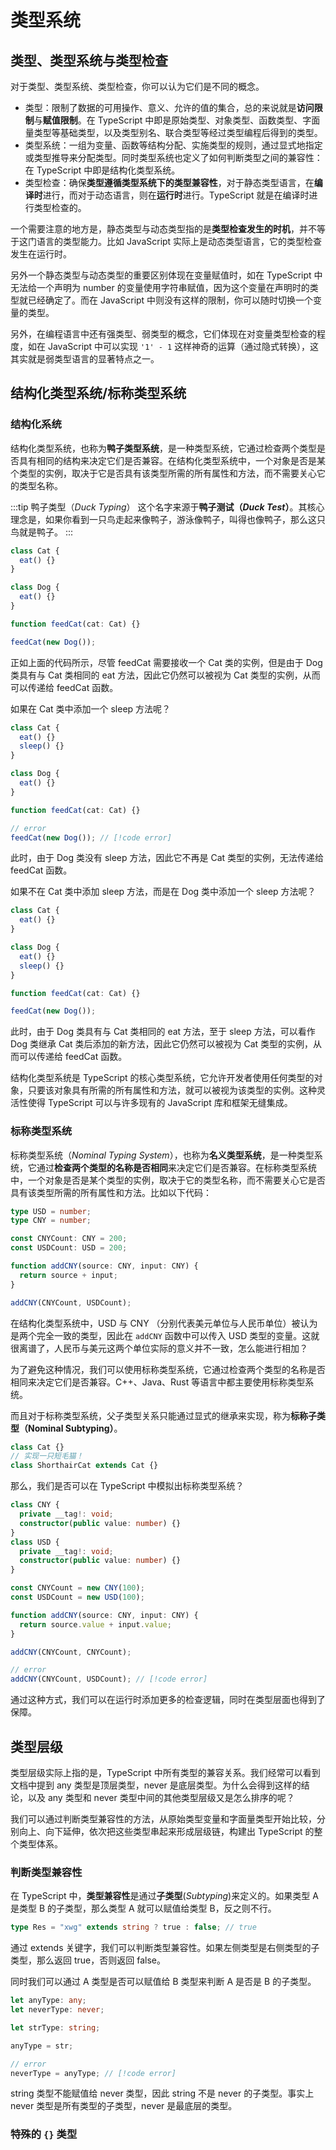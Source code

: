 # 类型系统

## 类型、类型系统与类型检查

对于类型、类型系统、类型检查，你可以认为它们是不同的概念。

- 类型：限制了数据的可用操作、意义、允许的值的集合，总的来说就是**访问限制**与**赋值限制**。在 TypeScript 中即是原始类型、对象类型、函数类型、字面量类型等基础类型，以及类型别名、联合类型等经过类型编程后得到的类型。
- 类型系统：一组为变量、函数等结构分配、实施类型的规则，通过显式地指定或类型推导来分配类型。同时类型系统也定义了如何判断类型之间的兼容性：在 TypeScript 中即是结构化类型系统。
- 类型检查：确保**类型遵循类型系统下的类型兼容性**，对于静态类型语言，在**编译时**进行，而对于动态语言，则在**运行时**进行。TypeScript 就是在编译时进行类型检查的。

一个需要注意的地方是，静态类型与动态类型指的是**类型检查发生的时机**，并不等于这门语言的类型能力。比如 JavaScript 实际上是动态类型语言，它的类型检查发生在运行时。

另外一个静态类型与动态类型的重要区别体现在变量赋值时，如在 TypeScript 中无法给一个声明为 number 的变量使用字符串赋值，因为这个变量在声明时的类型就已经确定了。而在 JavaScript 中则没有这样的限制，你可以随时切换一个变量的类型。

另外，在编程语言中还有强类型、弱类型的概念，它们体现在对变量类型检查的程度，如在 JavaScript 中可以实现 `'1' - 1` 这样神奇的运算（通过隐式转换），这其实就是弱类型语言的显著特点之一。

## 结构化类型系统/标称类型系统

### 结构化系统

结构化类型系统，也称为**鸭子类型系统**，是一种类型系统，它通过检查两个类型是否具有相同的结构来决定它们是否兼容。在结构化类型系统中，一个对象是否是某个类型的实例，取决于它是否具有该类型所需的所有属性和方法，而不需要关心它的类型名称。

:::tip 鸭子类型（_Duck Typing_）
这个名字来源于**鸭子测试（_Duck Test_）**。其核心理念是，如果你看到一只鸟走起来像鸭子，游泳像鸭子，叫得也像鸭子，那么这只鸟就是鸭子。
:::

```ts
class Cat {
  eat() {}
}

class Dog {
  eat() {}
}

function feedCat(cat: Cat) {}

feedCat(new Dog());
```

正如上面的代码所示，尽管 feedCat 需要接收一个 Cat 类的实例，但是由于 Dog 类具有与 Cat 类相同的 eat 方法，因此它仍然可以被视为 Cat 类型的实例，从而可以传递给 feedCat 函数。

如果在 Cat 类中添加一个 sleep 方法呢？

```ts
class Cat {
  eat() {}
  sleep() {}
}

class Dog {
  eat() {}
}

function feedCat(cat: Cat) {}

// error
feedCat(new Dog()); // [!code error]
```

此时，由于 Dog 类没有 sleep 方法，因此它不再是 Cat 类型的实例，无法传递给 feedCat 函数。

如果不在 Cat 类中添加 sleep 方法，而是在 Dog 类中添加一个 sleep 方法呢？

```ts
class Cat {
  eat() {}
}

class Dog {
  eat() {}
  sleep() {}
}

function feedCat(cat: Cat) {}

feedCat(new Dog());
```

此时，由于 Dog 类具有与 Cat 类相同的 eat 方法，至于 sleep 方法，可以看作 Dog 类继承 Cat 类后添加的新方法，因此它仍然可以被视为 Cat 类型的实例，从而可以传递给 feedCat 函数。

结构化类型系统是 TypeScript 的核心类型系统，它允许开发者使用任何类型的对象，只要该对象具有所需的所有属性和方法，就可以被视为该类型的实例。这种灵活性使得 TypeScript 可以与许多现有的 JavaScript 库和框架无缝集成。

### 标称类型系统

标称类型系统（_Nominal Typing System_），也称为**名义类型系统**，是一种类型系统，它通过**检查两个类型的名称是否相同**来决定它们是否兼容。在标称类型系统中，一个对象是否是某个类型的实例，取决于它的类型名称，而不需要关心它是否具有该类型所需的所有属性和方法。比如以下代码：

```typescript
type USD = number;
type CNY = number;

const CNYCount: CNY = 200;
const USDCount: USD = 200;

function addCNY(source: CNY, input: CNY) {
  return source + input;
}

addCNY(CNYCount, USDCount);
```

在结构化类型系统中，USD 与 CNY （分别代表美元单位与人民币单位）被认为是两个完全一致的类型，因此在 `addCNY` 函数中可以传入 USD 类型的变量。这就很离谱了，人民币与美元这两个单位实际的意义并不一致，怎么能进行相加？

为了避免这种情况，我们可以使用标称类型系统，它通过检查两个类型的名称是否相同来决定它们是否兼容。C++、Java、Rust 等语言中都主要使用标称类型系统。

而且对于标称类型系统，父子类型关系只能通过显式的继承来实现，称为**标称子类型（Nominal Subtyping）**。

```ts
class Cat {}
// 实现一只短毛猫！
class ShorthairCat extends Cat {}
```

那么，我们是否可以在 TypeScript 中模拟出标称类型系统？

```ts
class CNY {
  private __tag!: void;
  constructor(public value: number) {}
}
class USD {
  private __tag!: void;
  constructor(public value: number) {}
}

const CNYCount = new CNY(100);
const USDCount = new USD(100);

function addCNY(source: CNY, input: CNY) {
  return source.value + input.value;
}

addCNY(CNYCount, CNYCount);

// error
addCNY(CNYCount, USDCount); // [!code error]
```

通过这种方式，我们可以在运行时添加更多的检查逻辑，同时在类型层面也得到了保障。

## 类型层级

类型层级实际上指的是，TypeScript 中所有类型的兼容关系。我们经常可以看到文档中提到 any 类型是顶层类型，never 是底层类型。为什么会得到这样的结论，以及 any 类型和 never 类型中间的其他类型层级又是怎么排序的呢？

我们可以通过判断类型兼容性的方法，从原始类型变量和字面量类型开始比较，分别向上、向下延伸，依次把这些类型串起来形成层级链，构建出 TypeScript 的整个类型体系。

### 判断类型兼容性

在 TypeScript 中，**类型兼容性**是通过**子类型**(_Subtyping_)来定义的。如果类型 A 是类型 B 的子类型，那么类型 A 就可以赋值给类型 B，反之则不行。

```ts
type Res = "xwg" extends string ? true : false; // true
```

通过 extends 关键字，我们可以判断类型兼容性。如果左侧类型是右侧类型的子类型，那么返回 true，否则返回 false。

同时我们可以通过 A 类型是否可以赋值给 B 类型来判断 A 是否是 B 的子类型。

```ts
let anyType: any;
let neverType: never;

let strType: string;

anyType = str;

// error
neverType = anyType; // [!code error]
```

string 类型不能赋值给 never 类型，因此 string 不是 never 的子类型。事实上 never 类型是所有类型的子类型，never 是最底层的类型。

### 特殊的 `{}` 类型
